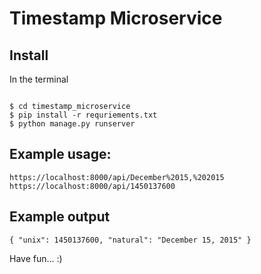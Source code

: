 # Timestamp Microservice #


## Install
In the terminal
```

$ cd timestamp_microservice
$ pip install -r requriements.txt
$ python manage.py runserver

```

## Example usage:
```
https://localhost:8000/api/December%2015,%202015
https://localhost:8000/api/1450137600
```

## Example output
```
{ "unix": 1450137600, "natural": "December 15, 2015" }
```


Have fun... :)

